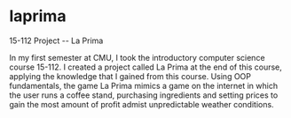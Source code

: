 # laprima
15-112 Project -- La Prima

In my first semester at CMU, I took the introductory computer science course 15-112. I created a project called La Prima at the end of this course, applying the knowledge that I gained from this course. Using OOP fundamentals, the game La Prima mimics a game on the internet in which the user runs a coffee stand, purchasing ingredients and setting prices to gain the most amount of profit admist unpredictable weather conditions.
